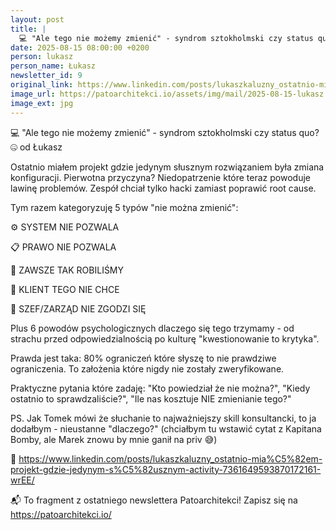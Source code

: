 ```yaml
---
layout: post
title: |
  💻 "Ale tego nie możemy zmienić" - syndrom sztokholmski czy status quo? 🤐 od Łukasz
date: 2025-08-15 08:00:00 +0200
person: lukasz
person_name: Łukasz
newsletter_id: 9
original_link: https://www.linkedin.com/posts/lukaszkaluzny_ostatnio-mia%C5%82em-projekt-gdzie-jedynym-s%C5%82usznym-activity-7361649593870172161-wrEE/
image_url: https://patoarchitekci.io/assets/img/mail/2025-08-15-lukasz.jpg
image_ext: jpg
---
```


💻 "Ale tego nie możemy zmienić" - syndrom sztokholmski czy status quo? 🤐 od Łukasz

Ostatnio miałem projekt gdzie jedynym słusznym rozwiązaniem była zmiana konfiguracji. Pierwotna przyczyna? Niedopatrzenie które teraz powoduje lawinę problemów. Zespół chciał tylko hacki zamiast poprawić root cause.

Tym razem kategoryzuję 5 typów "nie można zmienić":

⚙️ SYSTEM NIE POZWALA

📋 PRAWO NIE POZWALA

🔄 ZAWSZE TAK ROBILIŚMY

👥 KLIENT TEGO NIE CHCE

🚫 SZEF/ZARZĄD NIE ZGODZI SIĘ

Plus 6 powodów psychologicznych dlaczego się tego trzymamy - od strachu przed odpowiedzialnością po kulturę "kwestionowanie to krytyka".

Prawda jest taka: 80% ograniczeń które słyszę to nie prawdziwe ograniczenia. To założenia które nigdy nie zostały zweryfikowane.

Praktyczne pytania które zadaję: "Kto powiedział że nie można?", "Kiedy ostatnio to sprawdzaliście?", "Ile nas kosztuje NIE zmienianie tego?"

PS. Jak Tomek mówi że słuchanie to najważniejszy skill konsultancki, to ja dodałbym - nieustanne "dlaczego?" (chciałbym tu wstawić cytat z Kapitana Bomby, ale Marek znowu by mnie ganił na priv 😅)

🔗 https://www.linkedin.com/posts/lukaszkaluzny_ostatnio-mia%C5%82em-projekt-gdzie-jedynym-s%C5%82usznym-activity-7361649593870172161-wrEE/

📬 To fragment z ostatniego newslettera Patoarchitekci! Zapisz się na https://patoarchitekci.io/